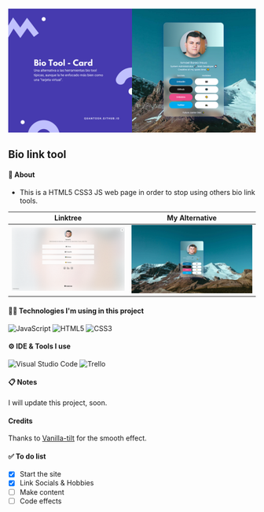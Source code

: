 ![alt text](https://github.com/quantosh/quantosh.github.io/blob/main/embedMiniature_1024x512_np.png) 

## Bio link tool

#### 📌 About
-  This is a HTML5 CSS3 JS web page in order to stop using others bio link tools.

| Linktree | My Alternative |
| :--: | :--: |
| ![alt text](https://github.com/quantosh/quantosh.github.io/blob/main/screenshotLinktree.png) | ![alt text](https://github.com/quantosh/quantosh.github.io/blob/main/screenshotMyVersion.png) |




#### 👩‍💻 Technologies I'm using in this project
![JavaScript](https://img.shields.io/static/v1?style=for-the-badge&message=JavaScript&color=222222&logo=JavaScript&logoColor=F7DF1E&label=)
![HTML5](https://img.shields.io/static/v1?style=for-the-badge&message=HTML5&color=E34F26&logo=HTML5&logoColor=FFFFFF&label=)
![CSS3](https://img.shields.io/static/v1?style=for-the-badge&message=CSS3&color=1572B6&logo=CSS3&logoColor=FFFFFF&label=)

#### ⚙ IDE & Tools I use
![Visual Studio Code](https://img.shields.io/static/v1?style=for-the-badge&message=Visual+Studio+Code&color=007ACC&logo=Visual+Studio+Code&logoColor=FFFFFF&label=)
![Trello](https://img.shields.io/static/v1?style=for-the-badge&message=Trello&color=0079BF&logo=Trello&logoColor=FFFFFF&label=)

#### 📋 Notes
I will update this project, soon.

#### Credits
Thanks to [Vanilla-tilt](https://micku7zu.github.io/vanilla-tilt.js/) for the smooth effect.

#### ✅ To do list
- [x] Start the site
- [x] Link Socials & Hobbies
- [ ] Make content
- [ ] Code effects
